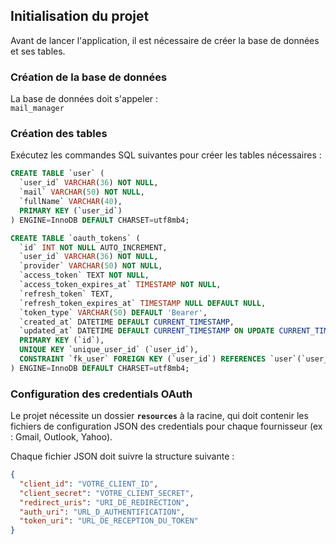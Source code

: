 ## Initialisation du projet

Avant de lancer l'application, il est nécessaire de créer la base de données et ses tables.

### Création de la base de données

La base de données doit s'appeler :  
`mail_manager`

### Création des tables

Exécutez les commandes SQL suivantes pour créer les tables nécessaires :

```sql
CREATE TABLE `user` (
  `user_id` VARCHAR(36) NOT NULL,
  `mail` VARCHAR(50) NOT NULL,
  `fullName` VARCHAR(40),
  PRIMARY KEY (`user_id`)
) ENGINE=InnoDB DEFAULT CHARSET=utf8mb4;

CREATE TABLE `oauth_tokens` (
  `id` INT NOT NULL AUTO_INCREMENT,
  `user_id` VARCHAR(36) NOT NULL,
  `provider` VARCHAR(50) NOT NULL,
  `access_token` TEXT NOT NULL,
  `access_token_expires_at` TIMESTAMP NOT NULL,
  `refresh_token` TEXT,
  `refresh_token_expires_at` TIMESTAMP NULL DEFAULT NULL,
  `token_type` VARCHAR(50) DEFAULT 'Bearer',
  `created_at` DATETIME DEFAULT CURRENT_TIMESTAMP,
  `updated_at` DATETIME DEFAULT CURRENT_TIMESTAMP ON UPDATE CURRENT_TIMESTAMP,
  PRIMARY KEY (`id`),
  UNIQUE KEY `unique_user_id` (`user_id`),
  CONSTRAINT `fk_user` FOREIGN KEY (`user_id`) REFERENCES `user`(`user_id`)
) ENGINE=InnoDB DEFAULT CHARSET=utf8mb4;
```

### Configuration des credentials OAuth

Le projet nécessite un dossier **`resources`** à la racine, qui doit contenir les fichiers de configuration JSON des credentials pour chaque fournisseur (ex : Gmail, Outlook, Yahoo).

Chaque fichier JSON doit suivre la structure suivante :

```json
{
  "client_id": "VOTRE_CLIENT_ID",
  "client_secret": "VOTRE_CLIENT_SECRET",
  "redirect_uris": "URI_DE_REDIRECTION",
  "auth_uri": "URL_D_AUTHENTIFICATION",
  "token_uri": "URL_DE_RECEPTION_DU_TOKEN"
}
